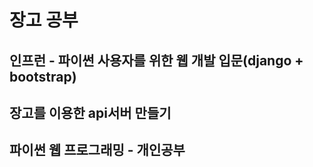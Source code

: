 # 장고 공부

## 인프런 - 파이썬 사용자를 위한 웹 개발 입문(django + bootstrap)
## 장고를 이용한 api서버 만들기
## 파이썬 웹 프로그래밍 - 개인공부